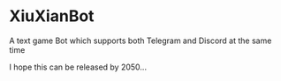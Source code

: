 # XiuXianBot
A text game Bot which supports both Telegram and Discord at the same time

I hope this can be released by 2050...
